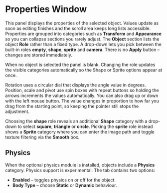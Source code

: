 # Properties Window

This panel displays the properties of the selected object. Values update as soon
as editing finishes and the scroll area keeps long lists accessible. Properties
are grouped into categories such as **Transform** and **Appearance** so you can
collapse sections you rarely adjust. The **Object** section lists the object
**Role** rather than a fixed type. A drop-down lets you pick between the
built-in roles **empty**, **shape**, **sprite** and **camera**. There is no **Apply**
button – changes are stored immediately.

When no object is selected the panel is blank. Changing the role updates the
visible categories automatically so the Shape or Sprite options appear at once.

Rotation uses a circular dial that displays the angle value in degrees.
Position, scale and pivot use spin boxes with repeat buttons so holding the
arrows increments the values automatically. You can also drag up or down
with the left mouse button. The value changes in proportion to how far you
drag from the starting point, so keeping the pointer still stops the
adjustment.

Choosing the **shape** role reveals an additional **Shape** category
with a drop-down to select **square**, **triangle** or **circle**. Picking
the **sprite** role instead shows a **Sprite** category where you can
enter the image path and toggle texture filtering via the **Smooth** box.

## Physics

When the optional physics module is installed, objects include a **Physics**
category. Physics support is experimental. The tab contains two options:

- **Enabled** – toggles physics on or off for the object.
- **Body Type** – choose **Static** or **Dynamic** behaviour.
